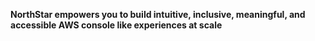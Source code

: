 **NorthStar empowers you to build intuitive, inclusive, meaningful, and accessible AWS console like experiences at scale**


